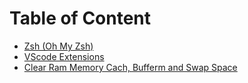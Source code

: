 # Table of Content

- [Zsh (Oh My Zsh)](https://github.com/MohAnghabo/ubuntu-quick-start/blob/master/zsh.md)
- [VScode Extensions](https://github.com/MohAnghabo/ubuntu-quick-start/blob/master/vscode-extensions.md)
- [Clear Ram Memory Cach, Bufferm and Swap Space](https://github.com/MohAnghabo/ubuntu-quick-start/blob/master/ClearCache/clearcach.md)